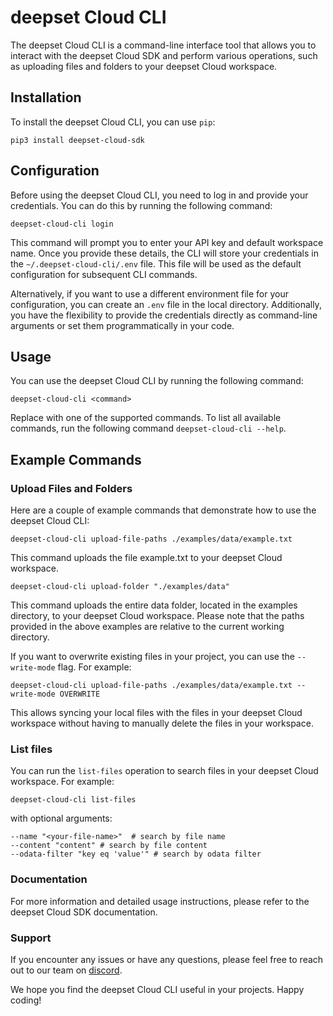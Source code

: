 # deepset Cloud CLI
The deepset Cloud CLI is a command-line interface tool that allows you to interact with the deepset Cloud SDK and perform various operations, such as uploading files and folders to your deepset Cloud workspace.

## Installation
To install the deepset Cloud CLI, you can use `pip`:

```shell
pip3 install deepset-cloud-sdk
```
## Configuration
Before using the deepset Cloud CLI, you need to log in and provide your credentials. You can do this by running the following command:

```shell
deepset-cloud-cli login
```

This command will prompt you to enter your API key and default workspace name. Once you provide these details, the CLI will store your credentials in the `~/.deepset-cloud-cli/.env` file. This file will be used as the default configuration for subsequent CLI commands.

Alternatively, if you want to use a different environment file for your configuration, you can create an `.env` file in the local directory. Additionally, you have the flexibility to provide the credentials directly as command-line arguments or set them programmatically in your code.

## Usage
You can use the deepset Cloud CLI by running the following command:
```shell
deepset-cloud-cli <command>
```
Replace <command> with one of the supported commands. To list all available commands, run the following command `deepset-cloud-cli --help`.

## Example Commands

### Upload Files and Folders
Here are a couple of example commands that demonstrate how to use the deepset Cloud CLI:
```shell
deepset-cloud-cli upload-file-paths ./examples/data/example.txt
```
This command uploads the file example.txt to your deepset Cloud workspace.

```shell
deepset-cloud-cli upload-folder "./examples/data"
```
This command uploads the entire data folder, located in the examples directory, to your deepset Cloud workspace.
Please note that the paths provided in the above examples are relative to the current working directory.

If you want to overwrite existing files in your project, you can use the `--write-mode` flag. For example:
```shell
deepset-cloud-cli upload-file-paths ./examples/data/example.txt --write-mode OVERWRITE
```
This allows syncing your local files with the files in your deepset Cloud workspace without having to manually delete the files in your workspace.


### List files
You can run the `list-files` operation to search files in your deepset Cloud workspace. For example:
```shell
deepset-cloud-cli list-files
```
with optional arguments:
```shell
--name "<your-file-name>"  # search by file name
--content "content" # search by file content
--odata-filter "key eq 'value'" # search by odata filter
```

### Documentation
For more information and detailed usage instructions, please refer to the deepset Cloud SDK documentation.

### Support
If you encounter any issues or have any questions, please feel free to reach out to our team on [discord](https://discord.com/invite/qZxjM4bAHU).

We hope you find the deepset Cloud CLI useful in your projects. Happy coding!
